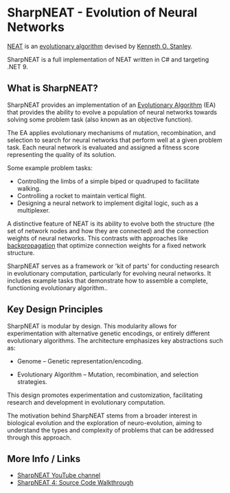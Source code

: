 # SharpNEAT - Evolution of Neural Networks
 
[NEAT](https://en.wikipedia.org/wiki/Neuroevolution_of_augmenting_topologies) is an [evolutionary algorithm](https://en.wikipedia.org/wiki/Evolutionary_algorithm) devised by [Kenneth O. Stanley](https://en.wikipedia.org/wiki/Kenneth_Stanley). 

SharpNEAT is a full implementation of NEAT written in C# and targeting .NET 9.

## What is SharpNEAT?

SharpNEAT provides an implementation of an [Evolutionary Algorithm](https://en.wikipedia.org/wiki/Evolutionary_algorithm) (EA) that provides the ability to evolve a population of neural networks towards solving some problem task (also known as an objective function).

The EA applies evolutionary mechanisms of mutation, recombination, and selection to search for neural networks that perform well at a given problem task. Each neural network is evaluated and assigned a fitness score representing the quality of its solution.

Some example problem tasks:

* Controlling the limbs of a simple biped or quadruped to facilitate walking.
* Controlling a rocket to maintain vertical flight.
* Designing a neural network to implement digital logic, such as a multiplexer.


A distinctive feature of NEAT is its ability to evolve both the structure (the set of network nodes and how they are connected) and the connection weights of neural networks. This contrasts with approaches like [backpropagation](https://en.wikipedia.org/wiki/Backpropagation) that optimize connection weights for a fixed network structure.

SharpNEAT serves as a framework or 'kit of parts' for conducting research in evolutionary computation, particularly for evolving neural networks. It includes example tasks that demonstrate how to assemble a complete, functioning evolutionary algorithm..


## Key Design Principles

SharpNEAT is modular by design. This modularity allows for experimentation with alternative genetic encodings, or entirely different evolutionary algorithms. The architecture emphasizes key abstractions such as:

  * Genome – Genetic representation/encoding.

  * Evolutionary Algorithm – Mutation, recombination, and selection strategies.


This design promotes experimentation and customization, facilitating research and development in evolutionary computation.

The motivation behind SharpNEAT stems from a broader interest in biological evolution and the exploration of neuro-evolution, aiming to understand the types and complexity of problems that can be addressed through this approach.


## More Info / Links

* [SharpNEAT YouTube channel](https://www.youtube.com/@sharpneat)
* [SharpNEAT 4: Source Code Walkthrough](https://youtu.be/pqVOAo669n0)
